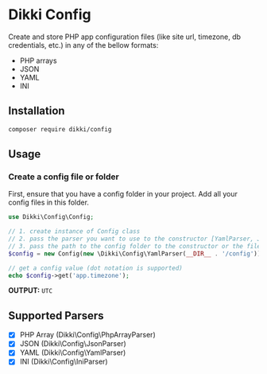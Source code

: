 # Dikki Config

Create and store PHP app configuration files (like site url, timezone, db credentials, etc.) in any of the bellow
formats:

- PHP arrays
- JSON
- YAML
- INI

## Installation

```bash
composer require dikki/config
```

## Usage

### Create a config file or folder

First, ensure that you have a config folder in your project. Add all your config files in this folder.

```php
use Dikki\Config\Config;

// 1. create instance of Config class 
// 2. pass the parser you want to use to the constructor [YamlParser, JsonParser, IniParser, PhpArrayParser]
// 3. pass the path to the config folder to the constructor or the file path to the config file
$config = new Config(new \Dikki\Config\YamlParser(__DIR__ . '/config'));

// get a config value (dot notation is supported)
echo $config->get('app.timezone');
```

**OUTPUT:** `UTC`

## Supported Parsers

- [x] PHP Array (Dikki\Config\PhpArrayParser)
- [x] JSON (Dikki\Config\JsonParser)
- [x] YAML (Dikki\Config\YamlParser)
- [x] INI (Dikki\Config\IniParser)
